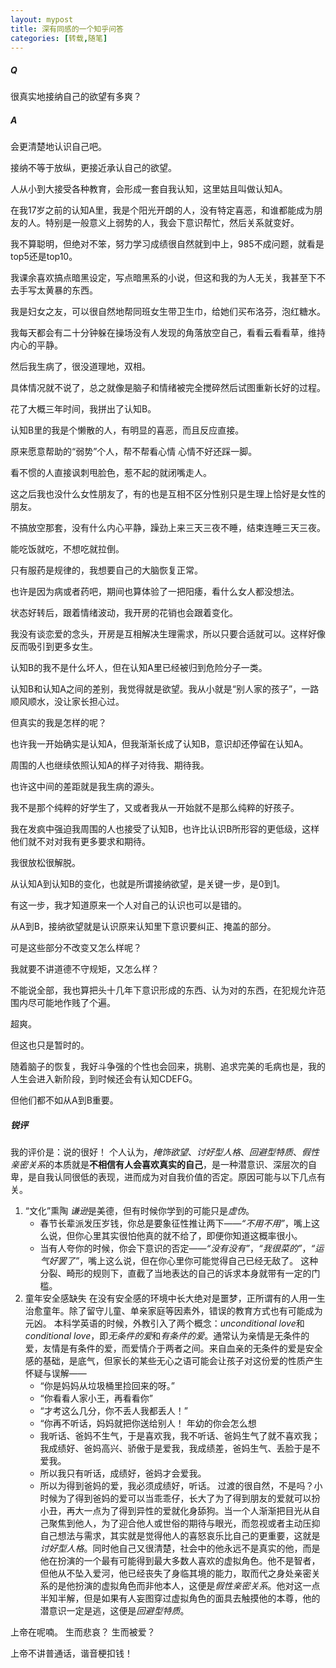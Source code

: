 ```yaml
---
layout: mypost
title: 深有同感的一个知乎问答
categories: [转载,随笔]
---
```


##### Q
很真实地接纳自己的欲望有多爽？

##### A
会更清楚地认识自己吧。

接纳不等于放纵，更接近承认自己的欲望。

人从小到大接受各种教育，会形成一套自我认知，这里姑且叫做认知A。

在我17岁之前的认知A里，我是个阳光开朗的人，没有特定喜恶，和谁都能成为朋友的人。特别是一般意义上弱势的人，我会下意识帮忙，然后关系就变好。

我不算聪明，但绝对不笨，努力学习成绩很自然就到中上，985不成问题，就看是top5还是top10。

我课余喜欢搞点暗黑设定，写点暗黑系的小说，但这和我的为人无关，我甚至下不去手写太黄暴的东西。

我是妇女之友，可以很自然地帮同班女生带卫生巾，给她们买布洛芬，泡红糖水。

我每天都会有二十分钟躲在操场没有人发现的角落放空自己，看看云看看草，维持内心的平静。

然后我生病了，很没道理地，双相。

具体情况就不说了，总之就像是脑子和情绪被完全搅碎然后试图重新长好的过程。

花了大概三年时间，我拼出了认知B。

认知B里的我是个懒散的人，有明显的喜恶，而且反应直接。

原来愿意帮助的“弱势”个人，帮不帮看心情 心情不好还踩一脚。

看不惯的人直接讽刺甩脸色，惹不起的就闭嘴走人。

这之后我也没什么女性朋友了，有的也是互相不区分性别只是生理上恰好是女性的朋友。

不搞放空那套，没有什么内心平静，躁劲上来三天三夜不睡，结束连睡三天三夜。

能吃饭就吃，不想吃就拉倒。

只有服药是规律的，我想要自己的大脑恢复正常。

也许是因为病或者药吧，期间也算体验了一把阳痿，看什么女人都没想法。

状态好转后，跟着情绪波动，我开房的花销也会跟着变化。

我没有谈恋爱的念头，开房是互相解决生理需求，所以只要合适就可以。这样好像反而吸引到更多女生。

认知B的我不是什么坏人，但在认知A里已经被归到危险分子一类。

认知B和认知A之间的差别，我觉得就是欲望。我从小就是“别人家的孩子”，一路顺风顺水，没让家长担心过。

但真实的我是怎样的呢？

也许我一开始确实是认知A，但我渐渐长成了认知B，意识却还停留在认知A。

周围的人也继续依照认知A的样子对待我、期待我。

也许这中间的差距就是我生病的源头。

我不是那个纯粹的好学生了，又或者我从一开始就不是那么纯粹的好孩子。

我在发疯中强迫我周围的人也接受了认知B，也许比认识B所形容的更低级，这样他们就不对对我有更多要求和期待。

我很放松很解脱。

从认知A到认知B的变化，也就是所谓接纳欲望，是关键一步，是0到1。

有这一步，我才知道原来一个人对自己的认识也可以是错的。

从A到B，接纳欲望就是认识原来认知里下意识要纠正、掩盖的部分。

可是这些部分不改变又怎么样呢？

我就要不讲道德不守规矩，又怎么样？

不能说全部，我也算把头十几年下意识形成的东西、认为对的东西，在犯规允许范围内尽可能地作贱了个遍。

超爽。

但这也只是暂时的。

随着脑子的恢复，我好斗争强的个性也会回来，挑剔、追求完美的毛病也是，我的人生会进入新阶段，到时候还会有认知CDEFG。

但他们都不如从A到B重要。

##### 锐评
我的评价是：说的很好！
个人认为，*掩饰欲望*、*讨好型人格*、*回避型特质*、*假性亲密关系*的本质就是**不相信有人会喜欢真实的自己**，是一种潜意识、深层次的自卑，是自我认同很低的表现，进而成为对自我价值的否定。原因可能与以下几点有关。
1. “文化”熏陶
    *谦逊*是美德，但有时候你学到的可能只是*虚伪*。
    * 春节长辈派发压岁钱，你总是要象征性推让两下——*“不用不用”*，嘴上这么说，但你心里其实很怕他真的就不给了，即便你知道这概率很小。
    * 当有人夸你的时候，你会下意识的否定——*“没有没有”*，*“我很菜的”*，*“运气好罢了”*，嘴上这么说，但在你心里你可能觉得自己已经无敌了。
    这种分裂、畸形的规则下，直截了当地表达的自己的诉求本身就带有一定的门槛。
2. 童年安全感缺失
    在没有安全感的环境中长大绝对是噩梦，正所谓有的人用一生治愈童年。除了留守儿童、单亲家庭等因素外，错误的教育方式也有可能成为元凶。
    本科学英语的时候，外教引入了两个概念：*unconditional love*和*conditional love*，即*无条件的爱*和*有条件的爱*。通常认为亲情是无条件的爱，友情是有条件的爱，而爱情介于两者之间。来自血亲的无条件的爱是安全感的基础，是底气，但家长的某些无心之语可能会让孩子对这份爱的性质产生怀疑与误解——
    * “你是妈妈从垃圾桶里捡回来的呀。”
    * “你看看人家小王，再看看你”
    * “才考这么几分，你不丢人我都丢人！”
    * “你再不听话，妈妈就把你送给别人！
    年幼的你会怎么想
    * 我听话、爸妈不生气，于是喜欢我，我不听话、爸妈生气了就不喜欢我；我成绩好、爸妈高兴、骄傲于是爱我，我成绩差，爸妈生气、丢脸于是不爱我。
    * 所以我只有听话，成绩好，爸妈才会爱我。
    * 所以为得到爸妈的爱，我必须成绩好，听话。
    过渡的很自然，不是吗？小时候为了得到爸妈的爱可以当乖乖仔，长大了为了得到朋友的爱就可以扮小丑，再大一点为了得到异性的爱就化身舔狗。当一个人渐渐把目光从自己聚焦到他人，为了迎合他人或世俗的期待与眼光，而忽视或者主动压抑自己想法与需求，其实就是觉得他人的喜怒哀乐比自己的更重要，这就是*讨好型人格*。同时他自己又很清楚，社会中的他永远不是真实的他，而是他在扮演的一个最有可能得到最大多数人喜欢的虚拟角色。他不是智者，但他从不坠入爱河，他已经丧失了身临其境的能力，取而代之身处亲密关系的是他扮演的虚拟角色而非他本人，这便是*假性亲密关系*。他对这一点半知半解，但是如果有人妄图穿过虚拟角色的面具去触摸他的本尊，他的潜意识一定是逃，这便是*回避型特质*。

上帝在呢喃。
生而悲哀？
生而被爱？

上帝不讲普通话，谐音梗扣钱！